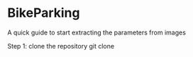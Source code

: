 # BikeParking

A quick guide to start extracting the parameters from images

Step 1: clone the repository
git clone 
